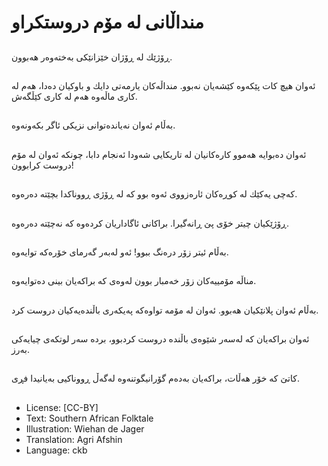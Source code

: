 # منداڵانی لە مۆم دروستكراو

##
ڕۆژێك لە ڕۆژان خێزانێكی بەختەوەر هەبوون.

##
ئەوان هیچ كات پێكەوە کێشەیان نەبوو. منداڵەكان یارمەتی دایك و باوكیان دەدا، هەم لە كاری ماڵەوە هەم لە كاری كێڵگەش.

##
بەڵام ئەوان نەیاندەتوانی نزیكی ئاگر بكەونەوە.

##
ئەوان دەبوایە هەموو كارەكانیان لە تاریكایی شەودا ئەنجام دابا، چونكە ئەوان لە مۆم دروست كرابوون!

##
کەچی یەكێك لە كوڕەكان ئارەزووی ئەوە بوو كە لە ڕۆژی ڕووناكدا بچێتە دەرەوە.

##
ڕۆژێكیان چیتر خۆی پێ ڕانەگیرا. براكانی ئاگاداریان كردەوە كە نەچێتە دەرەوە.

##
بەڵام ئیتر زۆر درەنگ ببوو! ئەو لەبەر گەرمای خۆرەكە توایەوە.

##
مناڵە مۆمییەكان زۆر خەمبار بوون لەوەی كە براكەیان بینی دەتوایەوە.

##
بەڵام ئەوان پلانێكیان هەبوو. ئەوان لە مۆمە تواوەكە پەیكەری باڵندەیەكیان دروست كرد.

##
ئەوان براكەیان كە لەسەر شێوەی باڵندە دروست كردبوو، بردە سەر لوتكەی چیایەكی بەرز.

##
كاتێ كە خۆر هەڵات، براكەیان بەدەم گۆرانیگوتنەوە لەگەڵ ڕووناكیی بەیانیدا فڕی.

##
* License: [CC-BY]
* Text: Southern African Folktale
* Illustration: Wiehan de Jager
* Translation: Agri Afshin
* Language: ckb

